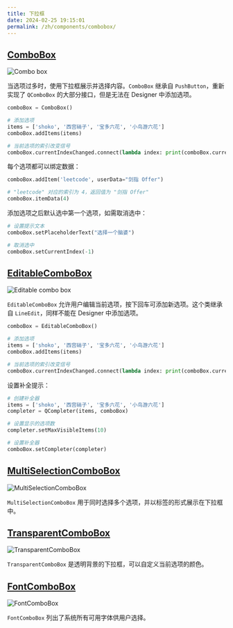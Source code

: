 ```yaml
---
title: 下拉框
date: 2024-02-25 19:15:01
permalink: /zh/components/combobox/
---
```


## [ComboBox](https://pyqt-fluent-widgets.readthedocs.io/en/latest/autoapi/qfluentwidgets/components/widgets/combo_box/index.html#qfluentwidgets.components.widgets.combo_box.ComboBox)

![Combo box](/img/components/combobox/ComboBox.png)

当选项过多时，使用下拉框展示并选择内容。`ComboBox` 继承自 `PushButton`，重新实现了 `QComboBox` 的大部分接口，但是无法在 Designer 中添加选项。

```python
comboBox = ComboBox()

# 添加选项
items = ['shoko', '西宫硝子', '宝多六花', '小鸟游六花']
comboBox.addItems(items)

# 当前选项的索引改变信号
comboBox.currentIndexChanged.connect(lambda index: print(comboBox.currentText()))
```

每个选项都可以绑定数据：
```python
comboBox.addItem('leetcode', userData="剑指 Offer")

# "leetcode" 对应的索引为 4，返回值为 "剑指 Offer"
comboBox.itemData(4)
```

添加选项之后默认选中第一个选项，如需取消选中：
```python
# 设置提示文本
comboBox.setPlaceholderText("选择一个脑婆")

# 取消选中
comboBox.setCurrentIndex(-1)
```

## [EditableComboBox](https://pyqt-fluent-widgets.readthedocs.io/en/latest/autoapi/qfluentwidgets/components/widgets/combo_box/index.html#qfluentwidgets.components.widgets.combo_box.EditableComboBox)

![Editable combo box](/img/components/combobox/EditableComboBox.png)

`EditableComboBox` 允许用户编辑当前选项，按下回车可添加新选项。这个类继承自 `LineEdit`，同样不能在 Designer 中添加选项。

```python
comboBox = EditableComboBox()

# 添加选项
items = ['shoko', '西宫硝子', '宝多六花', '小鸟游六花']
comboBox.addItems(items)

# 当前选项的索引改变信号
comboBox.currentIndexChanged.connect(lambda index: print(comboBox.currentText()))
```

设置补全提示：
```python
# 创建补全器
items = ['shoko', '西宫硝子', '宝多六花', '小鸟游六花']
completer = QCompleter(items, comboBox)

# 设置显示的选项数
completer.setMaxVisibleItems(10)

# 设置补全器
comboBox.setCompleter(completer)
```

## [MultiSelectionComboBox](https://qfluentwidgets.com/zh/price)

![MultiSelectionComboBox](/img/components/combobox/MultiSelectionComboBox.png)

`MultiSelectionComboBox` 用于同时选择多个选项，并以标签的形式展示在下拉框中。

## [TransparentComboBox](https://qfluentwidgets.com/zh/price)

![TransparentComboBox](/img/components/combobox/TransparentComboBox.png)

`TransparentComboBox` 是透明背景的下拉框，可以自定义当前选项的颜色。

## [FontComboBox](https://qfluentwidgets.com/zh/price)

![FontComboBox](/img/components/combobox/FontComboBox.png)

`FontComboBox` 列出了系统所有可用字体供用户选择。